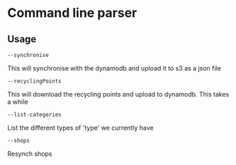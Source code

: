 # Command line parser

## Usage

```--synchronise```

This will synchronise with the dynamodb and upload it to s3 as a json file
 
```--recyclingPoints```

This will download the recycling points and upload to dynamodb. This takes a while

```--list-categories```

List the different types of 'type' we currently have 
 
```--shops```

Resynch shops 